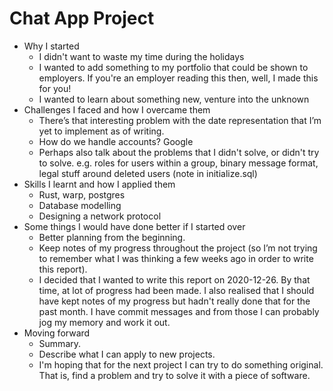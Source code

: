 # Chat App Project

- Why I started
  - I didn't want to waste my time during the holidays
  - I wanted to add something to my portfolio that could be shown to employers.
    If you're an employer reading this then, well, I made this for you!
  - I wanted to learn about something new, venture into the unknown
- Challenges I faced and how I overcame them
  - There’s that interesting problem with the date representation that I’m yet 
    to implement as of writing.
  - How do we handle accounts? Google
  - Perhaps also talk about the problems that I didn't solve, or didn't try to
    solve. e.g. roles for users within a group, binary message format, legal
    stuff around deleted users (note in initialize.sql)
- Skills I learnt and how I applied them
  - Rust, warp, postgres
  - Database modelling
  - Designing a network protocol
- Some things I would have done better if I started over
  - Better planning from the beginning.
  - Keep notes of my progress throughout the project (so I’m not trying to
    remember what I was thinking a few weeks ago in order to write this report).
  - I decided that I wanted to write this report on 2020-12-26. By that time, at
    lot of progress had been made. I also realised that I should have kept notes
    of my progress but hadn't really done that for the past month. I have commit
    messages and from those I can probably jog my memory and work it out.
- Moving forward
  - Summary.
  - Describe what I can apply to new projects.
  - I'm hoping that for the next project I can try to do something original.
    That is, find a problem and try to solve it with a piece of software.
    